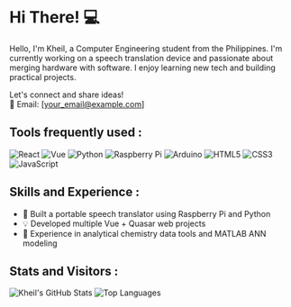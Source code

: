 # Hi There! 💻

Hello, I'm Kheil, a Computer Engineering student from the Philippines. I'm currently working on a speech translation device and passionate about merging hardware with software. I enjoy learning new tech and building practical projects.

Let's connect and share ideas!  
📧 Email: [your_email@example.com]

## Tools frequently used :
![React](https://img.shields.io/badge/-React-20232A?style=flat&logo=react)
![Vue](https://img.shields.io/badge/-Vue.js-4FC08D?style=flat&logo=vue.js)
![Python](https://img.shields.io/badge/-Python-3776AB?style=flat&logo=python)
![Raspberry Pi](https://img.shields.io/badge/-Raspberry%20Pi-C51A4A?style=flat&logo=raspberry-pi)
![Arduino](https://img.shields.io/badge/-Arduino-00979D?style=flat&logo=arduino)
![HTML5](https://img.shields.io/badge/-HTML5-E34F26?style=flat&logo=html5)
![CSS3](https://img.shields.io/badge/-CSS3-1572B6?style=flat&logo=css3)
![JavaScript](https://img.shields.io/badge/-JavaScript-F7DF1E?style=flat&logo=javascript)

## Skills and Experience :
- 💬 Built a portable speech translator using Raspberry Pi and Python
- 💡 Developed multiple Vue + Quasar web projects
- 🔬 Experience in analytical chemistry data tools and MATLAB ANN modeling

## Stats and Visitors :
![Kheil's GitHub Stats](https://github-readme-stats.vercel.app/api?username=kheil-cunanan&show_icons=true&theme=tokyonight)
![Top Languages](https://github-readme-stats.vercel.app/api/top-langs/?username=kheil-cunanan&layout=compact&theme=tokyonight)
